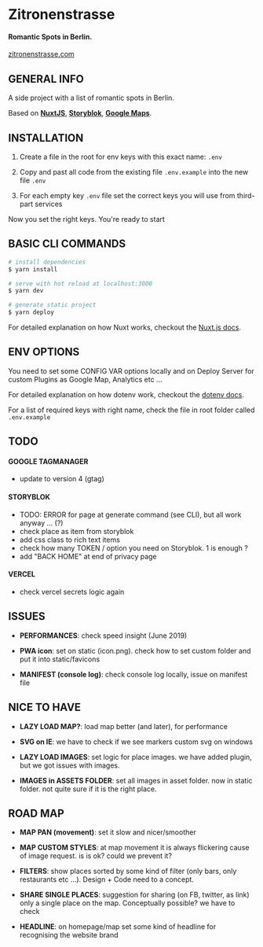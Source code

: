# Zitronenstrasse

#### Romantic Spots in Berlin.

[zitronenstrasse.com](https://zitronenstrasse.com/)

## GENERAL INFO

A side project with a list of romantic spots in Berlin.

Based on **[NuxtJS](https://nuxtjs.org/)**, **[Storyblok](https://www.storyblok.com/)**, **[Google Maps](https://www.google.com/maps)**.

## INSTALLATION

1. Create a file in the root for env keys with this exact name: `.env`

2. Copy and past all code from the existing file `.env.example` into the new file `.env`

3. For each empty key `.env` file set the correct keys you will use from third-part services

Now you set the right keys. You're ready to start

## BASIC CLI COMMANDS

```bash
# install dependencies
$ yarn install

# serve with hot reload at localhost:3000
$ yarn dev

# generate static project
$ yarn deploy
```

For detailed explanation on how Nuxt works, checkout the [Nuxt.js docs](https://github.com/nuxt/nuxt.js).

## ENV OPTIONS

You need to set some CONFIG VAR options locally and on Deploy Server for custom Plugins as Google Map, Analytics etc ...

For detailed explanation on how dotenv work, checkout the [dotenv docs](https://github.com/motdotla/dotenv).

For a list of required keys with right name, check the file in root folder called `.env.example`

## TODO

#### GOOGLE TAGMANAGER

-   update to version 4 (gtag)

#### STORYBLOK

-   TODO: ERROR for page at generate command (see CLI), but all work anyway ... (?)
-   check place as item from storyblok
-   add css class to rich text items
-   check how many TOKEN / option you need on Storyblok. 1 is enough ?
-   add "BACK HOME" at end of privacy page

#### VERCEL

-   check vercel secrets logic again

## ISSUES

-   **PERFORMANCES**: check speed insight (June 2019)

-   **PWA icon**: set on static (icon.png). check how to set custom folder and put it into static/favicons

-   **MANIFEST (console log)**: check console log locally, issue on manifest file

## NICE TO HAVE

-   **LAZY LOAD MAP?**: load map better (and later), for performance

-   **SVG on IE**: we have to check if we see markers custom svg on windows

-   **LAZY LOAD IMAGES**: set logic for place images. we have added plugin, but we got issues with images.

-   **IMAGES in ASSETS FOLDER**: set all images in asset folder. now in static folder. not quite sure if it is the right place.

## ROAD MAP

-   **MAP PAN (movement)**: set it slow and nicer/smoother

-   **MAP CUSTOM STYLES**: at map movement it is always flickering cause of image request. is is ok? could we prevent it?

-   **FILTERS**: show places sorted by some kind of filter (only bars, only restaurants etc ...). Design + Code need to a concept.

-   **SHARE SINGLE PLACES**: suggestion for sharing (on FB, twitter, as link) only a single place on the map. Conceptually possible? we have to check

-   **HEADLINE**: on homepage/map set some kind of headline for recognising the website brand
